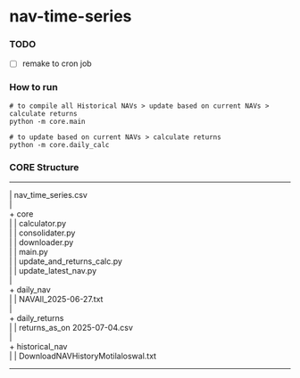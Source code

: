 ﻿# nav-time-series  
### TODO
- [ ] remake to cron job
### How to run
```shell 
# to compile all Historical NAVs > update based on current NAVs > calculate returns
python -m core.main
```
```shell 
# to update based on current NAVs > calculate returns
python -m core.daily_calc
```
### CORE Structure  
---
|   nav_time_series.csv    
|  
\+ core  
|   | calculator.py  
|   |    consolidater.py  
|   |    downloader.py  
|   |    main.py  
|   |    update_and_returns_calc.py  
|   |    update_latest_nav.py  
|  
\+ daily_nav  
|   | NAVAll_2025-06-27.txt  
|  
\+ daily_returns  
|   | returns_as_on 2025-07-04.csv  
|  
\+ historical_nav  
|   | DownloadNAVHistoryMotilaloswal.txt  
        
---  
